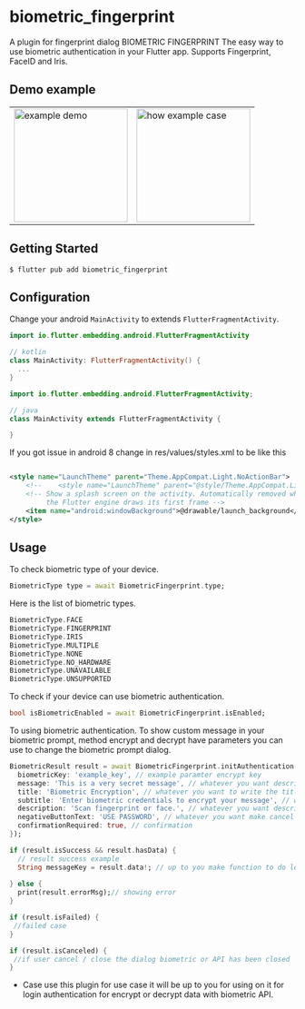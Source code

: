 # biometric_fingerprint

A plugin for fingerprint dialog
BIOMETRIC FINGERPRINT
The easy way to use biometric authentication in your Flutter app.
Supports Fingerprint, FaceID and Iris.


## Demo example

<table>
  <tr>
    <td><img src="https://github.com/maulanauls/biometric_fingerprint/raw/main/photo1656397022.jpeg" alt="example demo" width="200"></td>
    <td><img src="https://github.com/maulanauls/biometric_fingerprint/raw/main/photo1656397025.jpeg" alt="how example case" width="200"></td>
  </tr>
</table>

## Getting Started

```
$ flutter pub add biometric_fingerprint
```

## Configuration

Change your android `MainActivity` to extends `FlutterFragmentActivity`.

```kotlin
import io.flutter.embedding.android.FlutterFragmentActivity

// kotlin
class MainActivity: FlutterFragmentActivity() {
  ...
}
```



```java
import io.flutter.embedding.android.FlutterFragmentActivity;

// java
class MainActivity extends FlutterFragmentActivity {

}
```

If you got issue in android 8 change in res/values/styles.xml to be like this

```xml

<style name="LaunchTheme" parent="Theme.AppCompat.Light.NoActionBar">
    <!--    <style name="LaunchTheme" parent="@style/Theme.AppCompat.Light">--> // comment this case
    <!-- Show a splash screen on the activity. Automatically removed when
         the Flutter engine draws its first frame -->
    <item name="android:windowBackground">@drawable/launch_background</item>
</style>

```

## Usage

To check biometric type of your device.

```dart
BiometricType type = await BiometricFingerprint.type;
```

Here is the list of biometric types.

```dart
BiometricType.FACE
BiometricType.FINGERPRINT
BiometricType.IRIS
BiometricType.MULTIPLE
BiometricType.NONE
BiometricType.NO_HARDWARE
BiometricType.UNAVAILABLE
BiometricType.UNSUPPORTED
```

To check if your device can use biometric authentication.

```dart
bool isBiometricEnabled = await BiometricFingerprint.isEnabled;
```

To using biometric authentication.
To show custom message in your biometric prompt, method encrypt and decrypt have parameters you can use to change the biometric prompt dialog.

```dart
BiometricResult result = await BiometricFingerprint.initAuthentication({
  biometricKey: 'example_key', // example paramter encrypt key
  message: 'This is a very secret message', // whatever you want description in dialog
  title: 'Biometric Encryption', // whatever you want to write the title
  subtitle: 'Enter biometric credentials to encrypt your message', // whatever you want to subtitle 
  description: 'Scan fingerprint or face.', // whatever you want description in dialog
  negativeButtonText: 'USE PASSWORD', // whatever you want make cancel can also "CANCEL"
  confirmationRequired: true, // confirmation 
});
```

```dart
if (result.isSuccess && result.hasData) {
  // result success example
  String messageKey = result.data!; // up to you make function to do login go head
  
} else {
  print(result.errorMsg);// showing error 
}
```


```dart
if (result.isFailed) {
 //failed case
}
```

```dart
if (result.isCanceled) {
 //if user cancel / close the dialog biometric or API has been closed
}
```

* Case use this plugin for
use case it will be up to you for using on it for login authentication for encrypt or decrypt data with biometric API.


